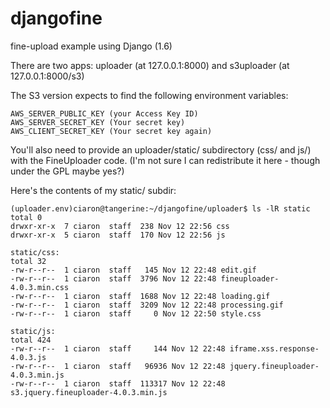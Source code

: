 djangofine
==========

fine-upload example using Django (1.6)

There are two apps: uploader (at 127.0.0.1:8000) and s3uploader (at 127.0.0.1:8000/s3)

The S3 version expects to find the following environment variables:

```
AWS_SERVER_PUBLIC_KEY (your Access Key ID)
AWS_SERVER_SECRET_KEY (Your secret key)
AWS_CLIENT_SECRET_KEY (Your secret key again)
```

You'll also need to provide an uploader/static/ subdirectory (css/ and js/) with the FineUploader code.
(I'm not sure I can redistribute it here - though under the GPL maybe yes?)

Here's the contents of my static/ subdir:

```
(uploader.env)ciaron@tangerine:~/djangofine/uploader$ ls -lR static
total 0
drwxr-xr-x  7 ciaron  staff  238 Nov 12 22:56 css
drwxr-xr-x  5 ciaron  staff  170 Nov 12 22:56 js

static/css:
total 32
-rw-r--r--  1 ciaron  staff   145 Nov 12 22:48 edit.gif
-rw-r--r--  1 ciaron  staff  3796 Nov 12 22:48 fineuploader-4.0.3.min.css
-rw-r--r--  1 ciaron  staff  1688 Nov 12 22:48 loading.gif
-rw-r--r--  1 ciaron  staff  3209 Nov 12 22:48 processing.gif
-rw-r--r--  1 ciaron  staff     0 Nov 12 22:50 style.css

static/js:
total 424
-rw-r--r--  1 ciaron  staff     144 Nov 12 22:48 iframe.xss.response-4.0.3.js
-rw-r--r--  1 ciaron  staff   96936 Nov 12 22:48 jquery.fineuploader-4.0.3.min.js
-rw-r--r--  1 ciaron  staff  113317 Nov 12 22:48 s3.jquery.fineuploader-4.0.3.min.js
```


